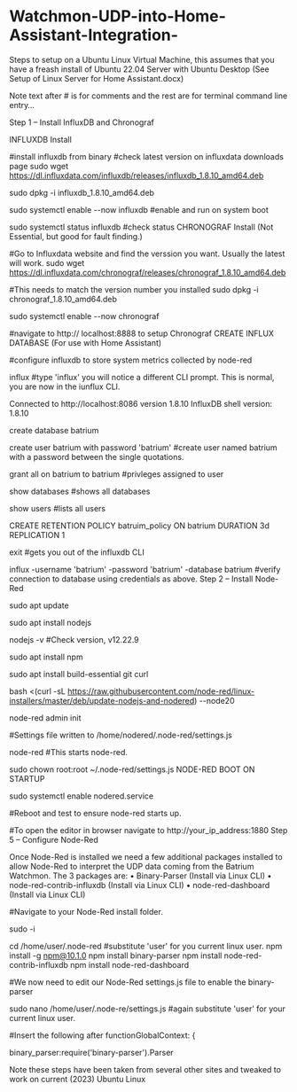# Watchmon-UDP-into-Home-Assistant-Integration-

Steps to setup on a Ubuntu Linux Virtual Machine, this assumes that you have a freash install of Ubuntu 22.04 Server with Ubuntu Desktop (See Setup of Linux Server for Home Assistant.docx)

Note text after # is for comments and the rest are for terminal command line entry…

Step 1 – Install InfluxDB and Chronograf

INFLUXDB Install

#install influxdb from binary #check latest version on influxdata downloads page
sudo wget https://dl.influxdata.com/influxdb/releases/influxdb_1.8.10_amd64.deb

sudo dpkg -i influxdb_1.8.10_amd64.deb

sudo systemctl enable --now influxdb #enable and run on system boot

sudo systemctl status influxdb #check status
CHRONOGRAF Install (Not Essential, but good for fault finding.)

#Go to Influxdata website and find the verssion you want. Usually the latest will work.
sudo wget https://dl.influxdata.com/chronograf/releases/chronograf_1.8.10_amd64.deb

#This needs to match the version number you installed
sudo dpkg -i chronograf_1.8.10_amd64.deb

sudo systemctl enable --now chronograf
	
#navigate to http:// localhost:8888 to setup Chronograf
CREATE INFLUX DATABASE (For use with Home Assistant)

#configure influxdb to store system metrics collected by node-red

influx #type 'influx' you will notice a different CLI prompt. This is normal, you are now in the iunflux CLI.

Connected to http://localhost:8086 version 1.8.10
InfluxDB shell version: 1.8.10

create database batrium

create user batrium with password 'batrium' #create user named batrium with a password between the single quotations.

grant all on batrium to batrium #privleges assigned to user

show databases #shows all databases

show users #lists all users

CREATE RETENTION POLICY batruim_policy ON batrium DURATION 3d REPLICATION 1

exit #gets you out of the influxdb CLI

influx -username 'batrium' -password 'batrium' -database batrium #verify connection to database using credentials as above.
Step 2 – Install Node-Red

sudo apt update

sudo apt install nodejs

nodejs -v #Check version, v12.22.9

sudo apt install npm

sudo apt install build-essential git curl

bash <(curl -sL https://raw.githubusercontent.com/node-red/linux-installers/master/deb/update-nodejs-and-nodered)  --node20

node-red admin init

#Settings file written to /home/nodered/.node-red/settings.js

node-red #This starts node-red.

sudo chown root:root ~/.node-red/settings.js
NODE-RED BOOT ON STARTUP

sudo systemctl enable nodered.service
	
#Reboot and test to ensure node-red starts up.

#To open the editor in browser navigate to http://your_ip_address:1880
Step 5 – Configure Node-Red

Once Node-Red is installed we need a few additional packages installed to allow Node-Red to interpret the UDP data coming from the Batrium Watchmon. The 3 packages are:
• Binary-Parser (Install via Linux CLI)
• node-red-contrib-influxdb (Install via Linux CLI)
• node-red-dashboard (Install via Linux CLI)

#Navigate to your Node-Red install folder. 

sudo -i

cd /home/user/.node-red #substitute 'user' for you current linux user.
npm install -g npm@10.1.0
npm install binary-parser
npm install node-red-contrib-influxdb
npm install node-red-dashboard

#We now need to edit our Node-Red settings.js file to enable the binary-parser

sudo nano /home/user/.node-re/settings.js #again substitute 'user' for your current linux user.

#Insert the following after functionGlobalContext: { 

binary_parser:require('binary-parser').Parser


Note these steps have been taken from several other sites and tweaked to work on current (2023) Ubuntu Linux
